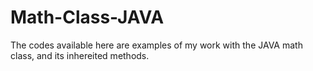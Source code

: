 # Math-Class-JAVA

The codes available here are examples of my work with the JAVA math class, and its inhereited methods. 

